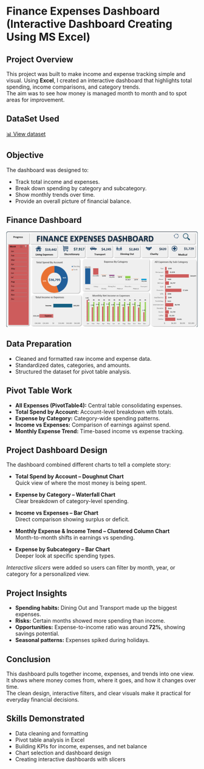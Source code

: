 # Finance Expenses Dashboard (Interactive Dashboard Creating Using MS Excel)  

## Project Overview  
This project was built to make income and expense tracking simple and visual. Using **Excel**, I created an interactive dashboard that highlights total spending, income comparisons, and category trends.  
The aim was to see how money is managed month to month and to spot areas for improvement.  

## DataSet Used
[📊 View dataset](https://github.com/progressuchenwa/Finance-expenses-dashboard-by-progress/blob/main/Finance%20Expenses%20Data.xlsx)

## Objective  
The dashboard was designed to:  
- Track total income and expenses.  
- Break down spending by category and subcategory.  
- Show monthly trends over time.  
- Provide an overall picture of financial balance.

## Finance Dashboard  

![Finance Dashboard View](https://github.com/progressuchenwa/Finance-expenses-dashboard-by-progress/blob/main/Finance%20Dashboard%20By%20Progress.png)


## Data Preparation  
- Cleaned and formatted raw income and expense data.  
- Standardized dates, categories, and amounts.  
- Structured the dataset for pivot table analysis.  

## Pivot Table Work  
- **All Expenses (PivotTable4):** Central table consolidating expenses.  
- **Total Spend by Account:** Account-level breakdown with totals.  
- **Expense by Category:** Category-wide spending patterns.  
- **Income vs Expenses:** Comparison of earnings against spend.  
- **Monthly Expense Trend:** Time-based income vs expense tracking.  

## Project Dashboard Design  
The dashboard combined different charts to tell a complete story:  

- **Total Spend by Account – Doughnut Chart**  
  Quick view of where the most money is being spent.  

- **Expense by Category – Waterfall Chart**  
  Clear breakdown of category-level spending.  

- **Income vs Expenses – Bar Chart**  
  Direct comparison showing surplus or deficit.  

- **Monthly Expense & Income Trend – Clustered Column Chart**  
  Month-to-month shifts in earnings vs spending.  

- **Expense by Subcategory – Bar Chart**  
  Deeper look at specific spending types.  

*Interactive slicers* were added so users can filter by month, year, or category for a personalized view.  

## Project Insights  
- **Spending habits:** Dining Out and Transport made up the biggest expenses.  
- **Risks:** Certain months showed more spending than income.  
- **Opportunities:** Expense-to-income ratio was around **72%**, showing savings potential.  
- **Seasonal patterns:** Expenses spiked during holidays.  

## Conclusion  
This dashboard pulls together income, expenses, and trends into one view.  
It shows where money comes from, where it goes, and how it changes over time.  
The clean design, interactive filters, and clear visuals make it practical for everyday financial decisions.  

## Skills Demonstrated  
- Data cleaning and formatting  
- Pivot table analysis in Excel  
- Building KPIs for income, expenses, and net balance  
- Chart selection and dashboard design  
- Creating interactive dashboards with slicers  



